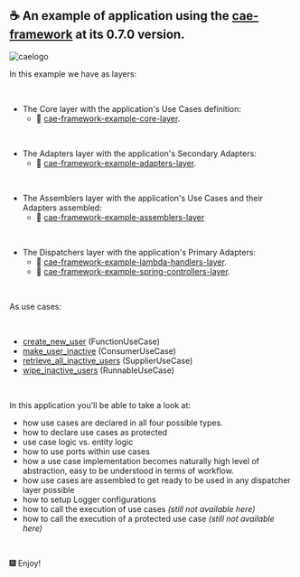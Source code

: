 ## ☕ An example of application using the [cae-framework](https://github.com/clean-arch-enablers-project/cae-framework) at its 0.7.0 version.
![caelogo](https://github.com/zeluciojr/cae-framework-example/assets/60593328/def34ec8-0897-463a-bce3-031c1bfd205f)

In this example we have as layers:

<br>

- The Core layer with the application's Use Cases definition:
  - 🔗 [cae-framework-example-core-layer](https://github.com/zeluciojr/cae-framework-example/tree/0.7.0/cae-framework-example-core-layer).

<br>

- The Adapters layer with the application's Secondary Adapters:
  - 🔗 [cae-framework-example-adapters-layer](https://github.com/zeluciojr/cae-framework-example/tree/0.7.0/cae-framework-example-adapters-layer).

<br>

- The Assemblers layer with the application's Use Cases and their Adapters assembled:
  - 🔗 [cae-framework-example-assemblers-layer](https://github.com/zeluciojr/cae-framework-example/tree/0.7.0/cae-framework-example-assemblers-layer)

<br>

- The Dispatchers layer with the application's Primary Adapters:
  -   🔗 [cae-framework-example-lambda-handlers-layer](https://github.com/zeluciojr/cae-framework-example/tree/0.7.0/cae-framework-example-lambda-handlers-layer).
  -   🔗 [cae-framework-example-spring-controllers-layer](https://github.com/zeluciojr/cae-framework-example/tree/0.7.0/cae-framework-example-spring-controllers-layer).

<br>

As use cases:

<br>

- [create_new_user](https://github.com/zeluciojr/cae-framework-example/tree/0.7.0/cae-framework-example-core-layer/src/main/java/com/zeluciojr/cae_framework_example/core/use_cases/create_new_user) (FunctionUseCase)
- [make_user_inactive](https://github.com/zeluciojr/cae-framework-example/tree/0.7.0/cae-framework-example-core-layer/src/main/java/com/zeluciojr/cae_framework_example/core/use_cases/make_user_inactive) (ConsumerUseCase)
- [retrieve_all_inactive_users](https://github.com/zeluciojr/cae-framework-example/tree/0.7.0/cae-framework-example-core-layer/src/main/java/com/zeluciojr/cae_framework_example/core/use_cases/retrieve_all_inactive_users) (SupplierUseCase)
- [wipe_inactive_users](https://github.com/zeluciojr/cae-framework-example/tree/0.7.0/cae-framework-example-core-layer/src/main/java/com/zeluciojr/cae_framework_example/core/use_cases/wipe_inactive_users) (RunnableUseCase)

<br>


In this application you'll be able to take a look at:

- how use cases are declared in all four possible types.
- how to declare use cases as protected
- use case logic vs. entity logic 
- how to use ports within use cases
- how a use case implementation becomes naturally high level of abstraction, easy to be understood in terms of workflow.
- how use cases are assembled to get ready to be used in any dispatcher layer possible
- how to setup Logger configurations
- how to call the execution of use cases _(still not available here)_
- how to call the execution of a protected use case _(still not available here)_

<br>

🎆 Enjoy!
